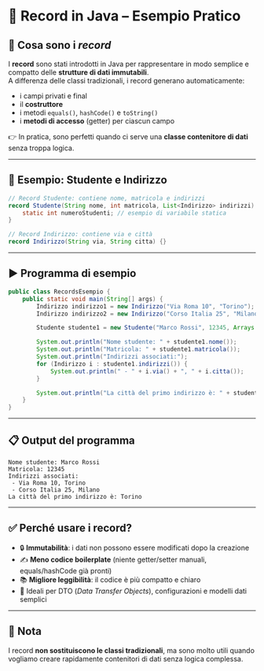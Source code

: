 # 📘 Record in Java – Esempio Pratico

## 🔎 Cosa sono i *record*
I **record** sono stati introdotti in Java per rappresentare in modo semplice e compatto delle **strutture di dati immutabili**.  
A differenza delle classi tradizionali, i record generano automaticamente:
- i campi privati e final
- il **costruttore**
- i metodi `equals()`, `hashCode()` e `toString()`
- i **metodi di accesso** (getter) per ciascun campo

👉 In pratica, sono perfetti quando ci serve una **classe contenitore di dati** senza troppa logica.

---

## 📂 Esempio: Studente e Indirizzo

```java
// Record Studente: contiene nome, matricola e indirizzi
record Studente(String nome, int matricola, List<Indirizzo> indirizzi) {
    static int numeroStudenti; // esempio di variabile statica
}

// Record Indirizzo: contiene via e città
record Indirizzo(String via, String citta) {}
````

---

## ▶️ Programma di esempio

```java
public class RecordsEsempio {
    public static void main(String[] args) {
        Indirizzo indirizzo1 = new Indirizzo("Via Roma 10", "Torino");
        Indirizzo indirizzo2 = new Indirizzo("Corso Italia 25", "Milano");

        Studente studente1 = new Studente("Marco Rossi", 12345, Arrays.asList(indirizzo1, indirizzo2));

        System.out.println("Nome studente: " + studente1.nome());
        System.out.println("Matricola: " + studente1.matricola());
        System.out.println("Indirizzi associati:");
        for (Indirizzo i : studente1.indirizzi()) {
            System.out.println(" - " + i.via() + ", " + i.citta());
        }

        System.out.println("La città del primo indirizzo è: " + studente1.indirizzi().get(0).citta());
    }
}
```

---

## 📋 Output del programma

```
Nome studente: Marco Rossi
Matricola: 12345
Indirizzi associati:
 - Via Roma 10, Torino
 - Corso Italia 25, Milano
La città del primo indirizzo è: Torino
```

---

## ✅ Perché usare i record?

* 🔒 **Immutabilità**: i dati non possono essere modificati dopo la creazione
* ✍️ **Meno codice boilerplate** (niente getter/setter manuali, equals/hashCode già pronti)
* 📚 **Migliore leggibilità**: il codice è più compatto e chiaro
* 🔄 Ideali per DTO (*Data Transfer Objects*), configurazioni e modelli dati semplici

---

## 📌 Nota

I record **non sostituiscono le classi tradizionali**, ma sono molto utili quando vogliamo creare rapidamente contenitori di dati senza logica complessa.
